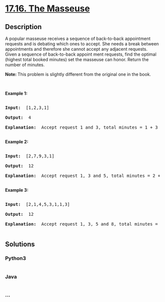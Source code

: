 # [17.16. The Masseuse](https://leetcode-cn.com/problems/the-masseuse-lcci)

## Description
<p>A popular masseuse receives a sequence of back-to-back appointment requests and is debating which ones to accept. She needs a break between appointments and therefore she cannot accept any adjacent requests. Given a sequence of back-to-back appoint&shy; ment requests, find the optimal (highest total booked minutes) set the masseuse can honor. Return the number of minutes.</p>

<p><b>Note:&nbsp;</b>This problem is slightly different from the original one in the book.</p>

<p>&nbsp;</p>

<p><strong>Example 1: </strong></p>

<pre>
<strong>Input: </strong> [1,2,3,1]
<strong>Output: </strong> 4
<strong>Explanation: </strong> Accept request 1 and 3, total minutes = 1 + 3 = 4
</pre>

<p><strong>Example 2: </strong></p>

<pre>
<strong>Input: </strong> [2,7,9,3,1]
<strong>Output: </strong> 12
<strong>Explanation: </strong> Accept request 1, 3 and 5, total minutes = 2 + 9 + 1 = 12
</pre>

<p><strong>Example 3: </strong></p>

<pre>
<strong>Input: </strong> [2,1,4,5,3,1,1,3]
<strong>Output: </strong> 12
<strong>Explanation: </strong> Accept request 1, 3, 5 and 8, total minutes = 2 + 4 + 3 + 3 = 12
</pre>



## Solutions


### Python3

```python

```

### Java

```java

```

### ...
```

```
